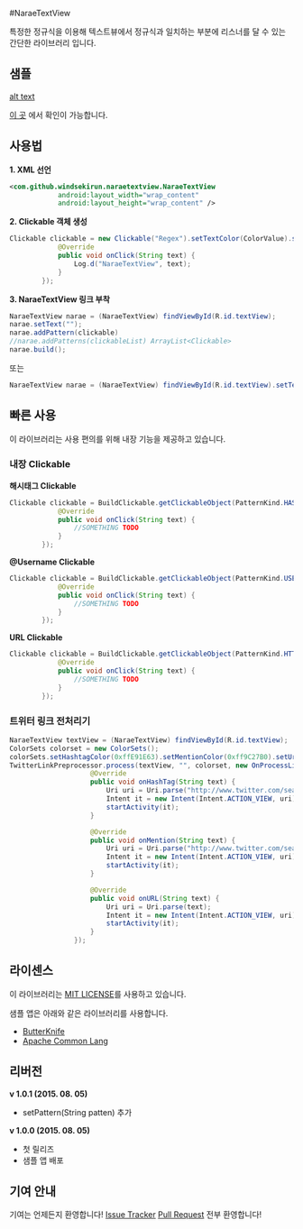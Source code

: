 #NaraeTextView

특정한 정규식을 이용해 텍스트뷰에서 정규식과 일치하는 부분에 리스너를 달 수 있는 간단한 라이브러리 입니다.

## 샘플
[alt text](http://i.imgur.com/nOpJuMgm.png)

[이 곳](https://github.com/WindSekirun/NaraeTextView/releases) 에서 확인이 가능합니다.

## 사용법
**1. XML 선언**
```XML
<com.github.windsekirun.naraetextview.NaraeTextView
            android:layout_width="wrap_content"
            android:layout_height="wrap_content" />
```

**2. Clickable 객체 생성**

```JAVA
Clickable clickable = new Clickable("Regex").setTextColor(ColorValue).setOnLinkClickListener(new OnLinkClickListener() {
            @Override
            public void onClick(String text) {
                Log.d("NaraeTextView", text);
            }
        });
```

**3. NaraeTextView 링크 부착**

```JAVA
NaraeTextView narae = (NaraeTextView) findViewById(R.id.textView);
narae.setText("");
narae.addPattern(clickable)
//narae.addPatterns(clickableList) ArrayList<Clickable>
narae.build();
```

또는 

```JAVA
NaraeTextView narae = (NaraeTextView) findViewById(R.id.textView).setText("").addPattern(clickable).build();
```

## 빠른 사용
이 라이브러리는 사용 편의를 위해 내장 기능을 제공하고 있습니다.

### 내장 Clickable
**해시태그 Clickable**

```JAVA
Clickable clickable = BuildClickable.getClickableObject(PatternKind.HASHTAG, colorvalue, new OnLinkClickListener() {
            @Override
            public void onClick(String text) {
                //SOMETHING TODO
            }
        });
```

**@Username Clickable**
```JAVA
Clickable clickable = BuildClickable.getClickableObject(PatternKind.USERNAME, colorvalue, new OnLinkClickListener() {
            @Override
            public void onClick(String text) {
                //SOMETHING TODO
            }
        });
```

**URL Clickable**
```JAVA
Clickable clickable = BuildClickable.getClickableObject(PatternKind.HTTP, colorvalue, new OnLinkClickListener() {
            @Override
            public void onClick(String text) {
                //SOMETHING TODO
            }
        });
```

### 트위터 링크 전처리기

```JAVA
NaraeTextView textView = (NaraeTextView) findViewById(R.id.textView);
ColorSets colorset = new ColorSets();
colorSets.setHashtagColor(0xffE91E63).setMentionColor(0xff9C27B0).setUrlColor(0xffF44336);
TwitterLinkPreprocessor.process(textView, "", colorset, new OnProcessListener() {
                    @Override
                    public void onHashTag(String text) {
                        Uri uri = Uri.parse("http://www.twitter.com/search?q=" + text);
                        Intent it = new Intent(Intent.ACTION_VIEW, uri);
                        startActivity(it);
                    }

                    @Override
                    public void onMention(String text) {
                        Uri uri = Uri.parse("http://www.twitter.com/search?q=" + text);
                        Intent it = new Intent(Intent.ACTION_VIEW, uri);
                        startActivity(it);
                    }

                    @Override
                    public void onURL(String text) {
                        Uri uri = Uri.parse(text);
                        Intent it = new Intent(Intent.ACTION_VIEW, uri);
                        startActivity(it);
                    }
                });
```

## 라이센스
이 라이브러리는 [MIT LICENSE](https://github.com/WindSekirun/NaraeTextView/blob/master/LICENSE.MD)를 사용하고 있습니다.

샘플 앱은 아래와 같은 라이브러리를 사용합니다.
* [ButterKnife](https://github.com/JakeWharton/butterknife)
* [Apache Common Lang](https://commons.apache.org/proper/commons-lang)

## 리버전

**v 1.0.1 (2015. 08. 05)**
* setPattern(String patten) 추가

**v 1.0.0 (2015. 08. 05)**
* 첫 릴리즈
* 샘플 앱 배포

## 기여 안내
기여는 언제든지 환영합니다! [Issue Tracker](https://github.com/WindSekirun/NaraeTextView/issues) [Pull Request](https://github.com/WindSekirun/NaraeTextView/pulls) 전부 환영합니다!
